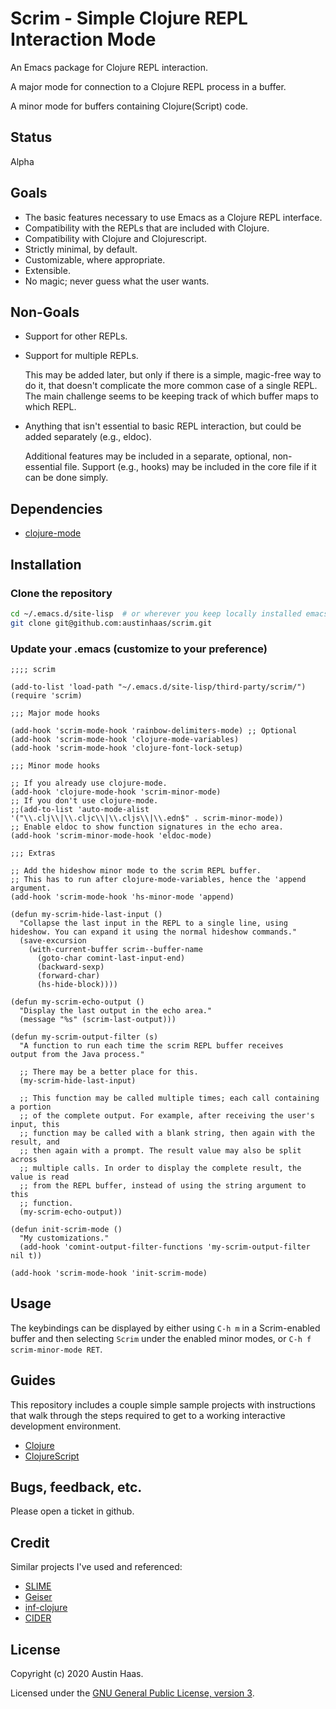 # Scrim - Simple Clojure REPL Interaction Mode

An Emacs package for Clojure REPL interaction.

A major mode for connection to a Clojure REPL process in a buffer.

A minor mode for buffers containing Clojure(Script) code.

## Status

Alpha

## Goals

* The basic features necessary to use Emacs as a Clojure REPL interface.
* Compatibility with the REPLs that are included with Clojure.
* Compatibility with Clojure and Clojurescript.
* Strictly minimal, by default.
* Customizable, where appropriate.
* Extensible.
* No magic; never guess what the user wants.

## Non-Goals

* Support for other REPLs.
* Support for multiple REPLs.

  This may be added later, but only if there is a simple, magic-free way to do it, that doesn't complicate the more common case of a single REPL. The main challenge seems to be keeping track of which buffer maps to which REPL.

* Anything that isn't essential to basic REPL interaction, but could be added separately (e.g., eldoc).

  Additional features may be included in a separate, optional, non-essential file. Support (e.g., hooks) may be included in the core file if it can be done simply.

## Dependencies

* [clojure-mode](https://github.com/clojure-emacs/clojure-mode/)

## Installation

### Clone the repository

```sh
cd ~/.emacs.d/site-lisp  # or wherever you keep locally installed emacs packages
git clone git@github.com:austinhaas/scrim.git
```
### Update your .emacs (customize to your preference)

```
;;;; scrim

(add-to-list 'load-path "~/.emacs.d/site-lisp/third-party/scrim/")
(require 'scrim)

;;; Major mode hooks

(add-hook 'scrim-mode-hook 'rainbow-delimiters-mode) ;; Optional
(add-hook 'scrim-mode-hook 'clojure-mode-variables)
(add-hook 'scrim-mode-hook 'clojure-font-lock-setup)

;;; Minor mode hooks

;; If you already use clojure-mode.
(add-hook 'clojure-mode-hook 'scrim-minor-mode)
;; If you don't use clojure-mode.
;;(add-to-list 'auto-mode-alist '("\\.clj\\|\\.cljc\\|\\.cljs\\|\\.edn$" . scrim-minor-mode))
;; Enable eldoc to show function signatures in the echo area.
(add-hook 'scrim-minor-mode-hook 'eldoc-mode)

;;; Extras

;; Add the hideshow minor mode to the scrim REPL buffer.
;; This has to run after clojure-mode-variables, hence the 'append argument.
(add-hook 'scrim-mode-hook 'hs-minor-mode 'append)

(defun my-scrim-hide-last-input ()
  "Collapse the last input in the REPL to a single line, using
hideshow. You can expand it using the normal hideshow commands."
  (save-excursion
    (with-current-buffer scrim--buffer-name
      (goto-char comint-last-input-end)
      (backward-sexp)
      (forward-char)
      (hs-hide-block))))

(defun my-scrim-echo-output ()
  "Display the last output in the echo area."
  (message "%s" (scrim-last-output)))

(defun my-scrim-output-filter (s)
  "A function to run each time the scrim REPL buffer receives
output from the Java process."

  ;; There may be a better place for this.
  (my-scrim-hide-last-input)

  ;; This function may be called multiple times; each call containing a portion
  ;; of the complete output. For example, after receiving the user's input, this
  ;; function may be called with a blank string, then again with the result, and
  ;; then again with a prompt. The result value may also be split across
  ;; multiple calls. In order to display the complete result, the value is read
  ;; from the REPL buffer, instead of using the string argument to this
  ;; function.
  (my-scrim-echo-output))

(defun init-scrim-mode ()
  "My customizations."
  (add-hook 'comint-output-filter-functions 'my-scrim-output-filter nil t))

(add-hook 'scrim-mode-hook 'init-scrim-mode)
```
## Usage

The keybindings can be displayed by either using `C-h m` in a Scrim-enabled buffer and then
selecting `Scrim` under the enabled minor modes, or `C-h f scrim-minor-mode RET`.

## Guides

This repository includes a couple simple sample projects with instructions that walk through the
steps required to get to a working interactive development environment.

* [Clojure](clj-demo)
* [ClojureScript](cljs-demo)

## Bugs, feedback, etc.

Please open a ticket in github.

## Credit

Similar projects I've used and referenced:

* [SLIME](https://common-lisp.net/project/slime/)
* [Geiser](http://www.nongnu.org/geiser/)
* [inf-clojure](https://github.com/clojure-emacs/inf-clojure)
* [CIDER](https://github.com/clojure-emacs/cider)

## License

Copyright (c) 2020 Austin Haas.

Licensed under the [GNU General Public License, version 3](COPYING).
